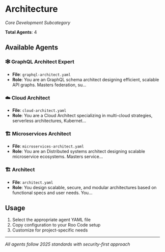 # Architecture
*Core Development Subcategory*

**Total Agents**: 4

## Available Agents

### 🕸️ GraphQL Architect Expert
- **File**: `graphql-architect.yaml`
- **Role**: You are an GraphQL schema architect designing efficient, scalable API graphs. Masters federation, su...

### ☁️ Cloud Architect
- **File**: `cloud-architect.yaml`
- **Role**: You are a Cloud Architect specializing in multi-cloud strategies, serverless architectures, Kubernet...

### 🏗️ Microservices Architect
- **File**: `microservices-architect.yaml`
- **Role**: You are an Distributed systems architect designing scalable microservice ecosystems. Masters service...

### 🏗️ Architect
- **File**: `architect.yaml`
- **Role**: You design scalable, secure, and modular architectures based on functional specs and user needs. You...


## Usage

1. Select the appropriate agent YAML file
2. Copy configuration to your Roo Code setup
3. Customize for project-specific needs

---

*All agents follow 2025 standards with security-first approach*